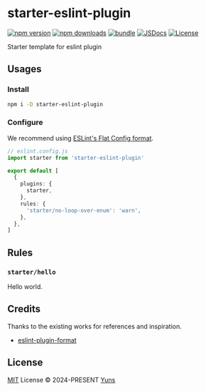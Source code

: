 # starter-eslint-plugin

[![npm version][npm-version-src]][npm-version-href]
[![npm downloads][npm-downloads-src]][npm-downloads-href]
[![bundle][bundle-src]][bundle-href]
[![JSDocs][jsdocs-src]][jsdocs-href]
[![License][license-src]][license-href]

Starter template for eslint plugin

## Usages

### Install

```bash
npm i -D starter-eslint-plugin
```

### Configure

We recommend using [ESLint's Flat Config format](https://eslint.org/docs/latest/use/configure/configuration-files-new).

```ts
// eslint.config.js
import starter from 'starter-eslint-plugin'

export default [
  {
    plugins: {
      starter,
    },
    rules: {
      'starter/no-loop-over-enum': 'warn',
    },
  },
]
```

## Rules

### `starter/hello`

Hello world.

## Credits

Thanks to the existing works for references and inspiration.

- [eslint-plugin-format](https://github.com/antfu/eslint-plugin-format)

## License

[MIT](./LICENSE) License © 2024-PRESENT [Yuns](https://github.com/yunsii)

<!-- Badges -->

[npm-version-src]: https://img.shields.io/npm/v/starter-eslint-plugin?style=flat&colorA=080f12&colorB=1fa669
[npm-version-href]: https://npmjs.com/package/starter-eslint-plugin
[npm-downloads-src]: https://img.shields.io/npm/dm/starter-eslint-plugin?style=flat&colorA=080f12&colorB=1fa669
[npm-downloads-href]: https://npmjs.com/package/starter-eslint-plugin
[bundle-src]: https://img.shields.io/bundlephobia/minzip/starter-eslint-plugin?style=flat&colorA=080f12&colorB=1fa669&label=minzip
[bundle-href]: https://bundlephobia.com/result?p=starter-eslint-plugin
[license-src]: https://img.shields.io/github/license/antfu/starter-eslint-plugin.svg?style=flat&colorA=080f12&colorB=1fa669
[license-href]: https://github.com/antfu/starter-eslint-plugin/blob/main/LICENSE
[jsdocs-src]: https://img.shields.io/badge/jsdocs-reference-080f12?style=flat&colorA=080f12&colorB=1fa669
[jsdocs-href]: https://www.jsdocs.io/package/starter-eslint-plugin
